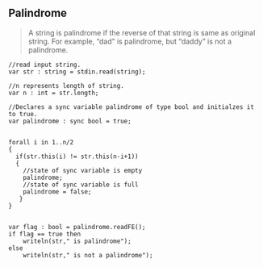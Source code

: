 ## Palindrome
> A string is palindrome if the reverse of that string is same as original string. For example, 
“dad” is palindrome, but “daddy” is not a palindrome.

```Chapel
//read input string.
var str : string = stdin.read(string);

//n represents length of string.
var n : int = str.length;

//Declares a sync variable palindrome of type bool and initialzes it to true.
var palindrome : sync bool = true;  				


forall i in 1..n/2
{
  if(str.this(i) != str.this(n-i+1))
  {
  	//state of sync variable is empty
	palindrome;			
	//state of sync variable is full 
	palindrome = false;			         	
   }
}


var flag : bool = palindrome.readFE();
if flag == true then
	writeln(str," is palindrome");
else
	writeln(str," is not a palindrome");
```
  
